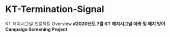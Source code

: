 # KT-Termination-Signal
KT 해지시그널 프로젝트 Overview
__#2020년도 7월 KT 해지시그널 예측 및 해지 방어 Campaign Screening Project__
